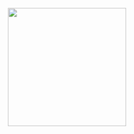 <p align="center">
  <img width="240" src="[https://github.com/zakiansyah/PendaftaranPelatihanJMP/blob/master/asset/jmp_img.png]">
</p>

